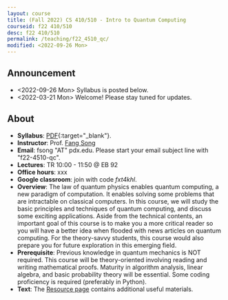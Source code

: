 ```yaml
---
layout: course
title: (Fall 2022) CS 410/510 - Intro to Quantum Computing
courseid: f22 410/510
desc: f22 410/510
permalink: /teaching/f22_4510_qc/
modified: <2022-09-26 Mon>
---
```


## Announcement
*  <2022-09-26 Mon> Syllabus is posted below. 
*  <2022-03-21 Mon> Welcome! Please stay tuned for updates.

## About
*  **Syllabus**:
   [PDF]({{base}}/teaching/f22_4510_qc/f22_4510_qc_syllabus.pdf){:target="_blank"}. 
*  **Instructor**: Prof. [Fang Song]({{base}}/) 
*  **Email**: fsong "AT" pdx.edu. Please start your email subject line
   with "f22-4510-qc". 
*  **Lectures**: TR 10:00 - 11:50 @ EB 92
*  **Office hours**: xxx
*  **Google classroom**: join with code _fxt4khl_.
*  **Overview**: The law of quantum physics enables quantum computing,
   a new paradigm of computation. It enables solving some problems
   that are intractable on classical computers. In this course, we
   will study the basic principles and techniques of quantum
   computing, and discuss some exciting applications. Aside from the
   technical contents, an important goal of this course is to make you
   a more critical reader so you will have a better idea when flooded
   with news articles on quantum computing. For the theory-savvy
   students, this course would also prepare you for future exploration
   in this emerging field.
*  **Prerequisite**: Previous knowledge in quantum mechanics is NOT
   required. This course will be theory-oriented involving reading and
   writing mathematical proofs. Maturity in algorithm analysis, linear
   algebra, and basic probability theory will be essential. Some
   coding proficiency is required (preferably in Python). 
*  **Text**: The [Resource
   page]({{base}}/teaching/f22_4510_qc/resource/) contains additional
   useful materials.
